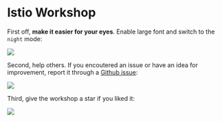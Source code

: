 # Istio Workshop

First off, **make it easier for your eyes**. Enable large font and switch to the `night` mode:

![](/assets/images/intro-eye-protection.png)

Second, help others. If you encoutered an issue or have an idea for improvement, report it through a [Github issue](https://github.com/istioworkshop/istio-workshop/issues/new/choose):

![](/assets/images/intro-issue-reporting.png)

Third, give the workshop a star if you liked it:

![](/assets/images/intro-stargaze.png)
